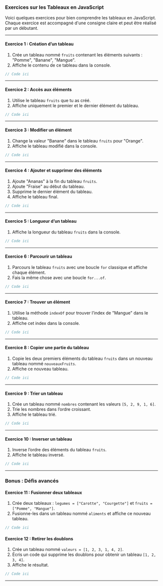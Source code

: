 ### Exercices sur les Tableaux en JavaScript

Voici quelques exercices pour bien comprendre les tableaux en JavaScript. Chaque exercice est accompagné d'une consigne claire et peut être réalisé par un débutant.

---

#### **Exercice 1 : Création d’un tableau**
1. Crée un tableau nommé `fruits` contenant les éléments suivants : "Pomme", "Banane", "Mangue".
2. Affiche le contenu de ce tableau dans la console.

```javascript
// Code ici
```

---

#### **Exercice 2 : Accès aux éléments**
1. Utilise le tableau `fruits` que tu as créé.
2. Affiche uniquement le premier et le dernier élément du tableau.

```javascript
// Code ici
```

---

#### **Exercice 3 : Modifier un élément**
1. Change la valeur "Banane" dans le tableau `fruits` pour "Orange".
2. Affiche le tableau modifié dans la console.

```javascript
// Code ici
```

---

#### **Exercice 4 : Ajouter et supprimer des éléments**
1. Ajoute "Ananas" à la fin du tableau `fruits`.
2. Ajoute "Fraise" au début du tableau.
3. Supprime le dernier élément du tableau.
4. Affiche le tableau final.

```javascript
// Code ici
```

---

#### **Exercice 5 : Longueur d’un tableau**
1. Affiche la longueur du tableau `fruits` dans la console.

```javascript
// Code ici
```

---

#### **Exercice 6 : Parcourir un tableau**
1. Parcours le tableau `fruits` avec une boucle `for` classique et affiche chaque élément.
2. Fais la même chose avec une boucle `for...of`.

```javascript
// Code ici
```

---

#### **Exercice 7 : Trouver un élément**
1. Utilise la méthode `indexOf` pour trouver l’index de "Mangue" dans le tableau.
2. Affiche cet index dans la console.

```javascript
// Code ici
```

---

#### **Exercice 8 : Copier une partie du tableau**
1. Copie les deux premiers éléments du tableau `fruits` dans un nouveau tableau nommé `nouveauxFruits`.
2. Affiche ce nouveau tableau.

```javascript
// Code ici
```

---

#### **Exercice 9 : Trier un tableau**
1. Crée un tableau nommé `nombres` contenant les valeurs `[5, 2, 9, 1, 6]`.
2. Trie les nombres dans l’ordre croissant.
3. Affiche le tableau trié.

```javascript
// Code ici
```

---

#### **Exercice 10 : Inverser un tableau**
1. Inverse l’ordre des éléments du tableau `fruits`.
2. Affiche le tableau inversé.

```javascript
// Code ici
```

---

### Bonus : Défis avancés

#### **Exercice 11 : Fusionner deux tableaux**
1. Crée deux tableaux : `legumes = ["Carotte", "Courgette"]` et `fruits = ["Pomme", "Mangue"]`.
2. Fusionne-les dans un tableau nommé `aliments` et affiche ce nouveau tableau.

```javascript
// Code ici
```

#### **Exercice 12 : Retirer les doublons**
1. Crée un tableau nommé `valeurs = [1, 2, 3, 1, 4, 2]`.
2. Écris un code qui supprime les doublons pour obtenir un tableau `[1, 2, 3, 4]`.
3. Affiche le résultat.

```javascript
// Code ici
```

---